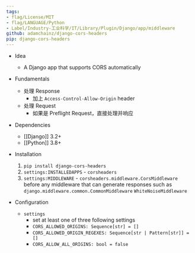 ```yaml
---
tags:
- flag/License/MIT
- flag/LANGUAGE/Python
- Label/Industry-工业科学/IT/Library/Plugin/Django/app/middleware
github: adamchainz/django-cors-headers
pip: django-cors-headers
---
```


- Idea
    - A Django app that supports CORS automatically

- Fundamentals
    - 处理 Response
        - 加上 `Access-Control-Allow-Origin` header
    - 处理 Request
        - 如果是 Preflight Request，直接处理并响应

- Dependencies
    - [[Django]] 3.2+
    - [[Python]] 3.8+

- Installation
    1. `pip install django-cors-headers`
    2. `settings:INSTALLEDAPPS` - `corsheaders`
    3. `settings:MIDDLEWARE` - `corsheaders.middleware.CorsMiddleware` before any middleware that can generate responses such as `django.middleware.common.CommonMiddleware` `WhiteNoiseMiddleware`

- Configuration
    - `settings`
        - set at least one of three following settings
        - `CORS_ALLOWED_ORIGINS: Sequence[str] = []`
        - `CORS_ALLOWED_ORIGIN_REGEXES: Sequence[str | Pattern[str]] = []`
        - `CORS_ALLOW_ALL_ORIGINS: bool = false`

